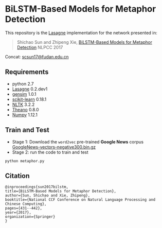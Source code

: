 # BiLSTM-Based Models for Metaphor Detection

This repository is the [Lasagne](http://lasagne.readthedocs.io/en/latest/index.html) implementation for the network presented in:

> Shichao Sun and Zhipeng Xie,
> [BiLSTM-Based Models for Metaphor Detection](https://link.springer.com/chapter/10.1007/978-3-319-73618-1_36)
> NLPCC 2017 

Concat: [scsun17@fudan.edu.cn](mailto:scsun17@fudan.edu.cn)

## Requirements
- python 2.7
- [Lasagne](http://lasagne.readthedocs.io/en/latest/index.html) 0.2.dev1
- [gensim](https://radimrehurek.com/gensim/) 1.0.1
- [scikit-learn](http://scikit-learn.org/stable/) 0.18.1
- [NLTK](https://www.nltk.org/) 3.2.2
- [Theano](http://deeplearning.net/software/theano/index.html) 0.8.0
- [Numpy](http://www.numpy.org/) 1.12.1

## Train and Test
- Stage 1: Download the `word2vec` pre-trained **Google News** corpus 
    [GoogleNews-vectors-negative300.bin.gz](https://drive.google.com/file/d/0B7XkCwpI5KDYNlNUTTlSS21pQmM/edit?usp=sharing)
- Stage 2: run the code to train and test
```
python metaphor.py
```

## Citation

    @inproceedings{sun2017bilstm,
    title={BiLSTM-Based Models for Metaphor Detection},
    author={Sun, Shichao and Xie, Zhipeng},
    booktitle={National CCF Conference on Natural Language Processing and Chinese Computing},
    pages={431--442},
    year={2017},
    organization={Springer}
    }
